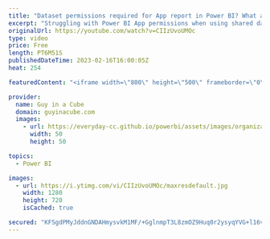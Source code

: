 ```yaml
---
title: "Dataset permissions required for App report in Power BI? What am I missing???"
excerpt: "Struggling with Power BI App permissions when using shared datasets? Adam looks at how this works. Even for PRO users!!!  Composit model permission blog (Older information): https://powerbi.microsoft.com/en-us/blog/update-to-required-permissions-when-using-composite-models-on-a-power-bi-dataset/  📢"
originalUrl: https://youtube.com/watch?v=CIIzUvoUMOc
type: video
price: Free
length: PT6M51S
publishedDateTime: 2023-02-16T16:00:05Z
heat: 254

featuredContent: "<iframe width=\"800\" height=\"500\" frameborder=\"0\" src=\"https://www.youtube.com/embed/CIIzUvoUMOc\" allow=\"accelerometer; autoplay; encrypted-media; gyroscope; picture-in-picture\" allowfullscreen></iframe>"

provider:
  name: Guy in a Cube
  domain: guyinacube.com
  images:
    - url: https://everyday-cc.github.io/powerbi/assets/images/organizations/guyinacube.com-50x50.jpg
      width: 50
      height: 50

topics:
  - Power BI

images:
  - url: https://i.ytimg.com/vi/CIIzUvoUMOc/maxresdefault.jpg
    width: 1280
    height: 720
    isCached: true

secured: "KFSgdPMyJddnGNDAHmysvkM1MF/+GglnmpT3L8zmOZ9Huq0r2ysyqYVG+l16vMInFgYZgHpdorEyakn5LDBnm94pqGkKY0aD+8jJGLXB5J56tUHnl0VFjjkRCMeqSaW03ew2EZVe++UqmZGLSjd+Q2N4X/cHG8nx/WgWO2ae+gZgQZySRGVp/B2f8RKVHePBVNoVjOpGqCNEtYXgngnlPnxG4XZzYldU4dHorjw/8OnkRMaNJIpQLGM4nYG1r3cUsbvGwxHXehUczWJv3KcoHQMjviD4SHtBBBqVJ+OSMnhq9urjpgIwomjWSbHI3y2uEJtALrrn+I7o2qtOZNjNvNG4bk7PAn2kpBUfTLeEiLCVruRymWHrRBNvqBJr7ZAl94yPOBuymiUXjrrSNRGlXqhM8NPELqzdYbit55BZnXk=;NxZeEOkM5BFPYTA7QUVwHQ=="
---
```


